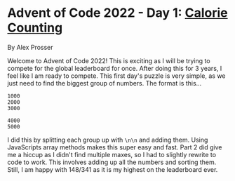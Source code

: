 # Advent of Code 2022 - Day 1: [Calorie Counting](https://adventofcode.com/2022/day/1)
By Alex Prosser

Welcome to Advent of Code 2022! This is exciting as I will be trying to compete for the global leaderboard for once. After doing this for 3 years, I feel like I am ready to compete. This first day's puzzle is very simple, as we just need to find the biggest group of numbers. The format is this...

```
1000
2000
3000

4000
5000
```

I did this by splitting each group up with `\n\n` and adding them. Using JavaScripts array methods makes this super easy and fast. Part 2 did give me a hiccup as I didn't find multiple maxes, so I had to slightly rewrite to code to work. This involves adding up all the numbers and sorting them. Still, I am happy with 148/341 as it is my highest on the leaderboard ever.